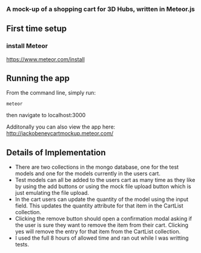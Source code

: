 ### A mock-up of a shopping cart for 3D Hubs, written in Meteor.js

## First time setup

### install Meteor
https://www.meteor.com/install

## Running the app

From the command line, simply run:
```
meteor
```
then navigate to localhost:3000

Additonally you can also view the app here: http://jackobeneycartmockup.meteor.com/

## Details of Implementation

* There are two collections in the mongo database, one for the test models and one for the models currently in the users cart.
* Test models can all be added to the users cart as many time as they like by using the add buttons or using the mock file upload button which is just emulating the file upload.
* In the cart users can update the quantity of the model using the input field. This updates the quantity attribute for that item in the CartList collection.
* Clicking the remove button should open a confirmation modal asking if the user is sure they want to remove the item from their cart. Clicking yes will remove the entry for that item from the CartList collection.
* I used the full 8 hours of allowed time and ran out while I was writting tests.
